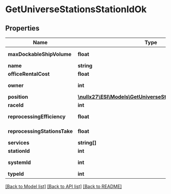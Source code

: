 # GetUniverseStationsStationIdOk

## Properties
Name | Type | Description | Notes
------------ | ------------- | ------------- | -------------
**maxDockableShipVolume** | **float** | max_dockable_ship_volume number | 
**name** | **string** | name string | 
**officeRentalCost** | **float** | office_rental_cost number | 
**owner** | **int** | ID of the corporation that controls this station | [optional] 
**position** | [**\nullx27\ESI\Models\GetUniverseStationsStationIdPosition**](GetUniverseStationsStationIdPosition.md) |  | [optional] 
**raceId** | **int** | race_id integer | [optional] 
**reprocessingEfficiency** | **float** | reprocessing_efficiency number | 
**reprocessingStationsTake** | **float** | reprocessing_stations_take number | 
**services** | **string[]** | services array | 
**stationId** | **int** | station_id integer | 
**systemId** | **int** | The solar system this station is in | 
**typeId** | **int** | type_id integer | 

[[Back to Model list]](../README.md#documentation-for-models) [[Back to API list]](../README.md#documentation-for-api-endpoints) [[Back to README]](../README.md)


